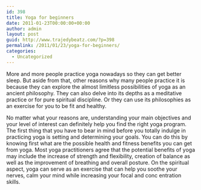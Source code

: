 ```yaml
---
id: 398
title: Yoga for beginners
date: 2011-01-23T00:00:00+00:00
author: admin
layout: post
guid: http://www.trajedybeatz.com/?p=398
permalink: /2011/01/23/yoga-for-beginners/
categories:
  - Uncategorized
---
```

More and more people practice yoga nowadays so they can get better sleep. But aside from that, other reasons why many people practice it is because they can explore the almost limitless possibilities of yoga as an ancient philosophy. They can also delve into its depths as a meditative practice or for pure spiritual discipline. Or they can use its philosophies as an exercise for you to be fit and healthy. 

No matter what your reasons are, understanding your main objectives and your level of interest can definitely help you find the right yoga program. The first thing that you have to bear in mind before you totally indulge in practicing yoga is setting and determining your goals. You can do this by knowing first what are the possible health and fitness benefits you can get from yoga. Most yoga practitioners agree that the potential benefits of yoga may include the increase of strength and flexibility, creation of balance as well as the improvement of breathing and overall posture. On the spiritual aspect, yoga can serve as an exercise that can help you soothe your nerves, calm your mind while increasing your focal and conc entration skills.